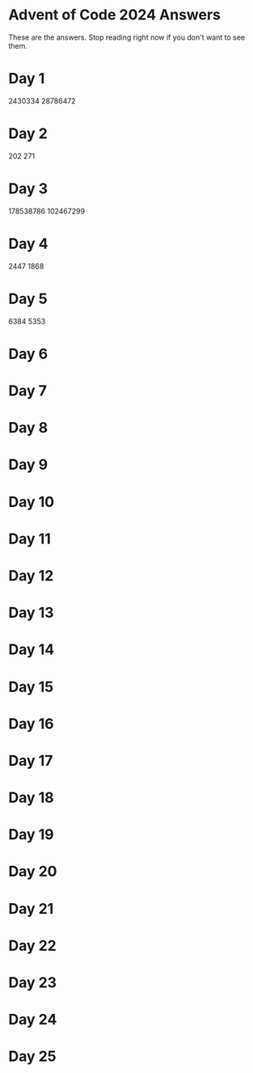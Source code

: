 # Advent of Code 2024 Answers

These are the answers. Stop reading right now if you don't want to see them.

# Day 1
2430334
28786472

# Day 2
202
271

# Day 3
178538786
102467299

# Day 4
2447
1868

# Day 5
6384
5353

# Day 6


# Day 7


# Day 8


# Day 9


# Day 10


# Day 11


# Day 12


# Day 13


# Day 14


# Day 15


# Day 16


# Day 17


# Day 18


# Day 19


# Day 20


# Day 21


# Day 22


# Day 23


# Day 24


# Day 25